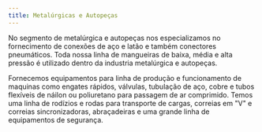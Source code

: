 ```yaml
---
title: Metalúrgicas e Autopeças
---
```


No segmento de metalúrgica e autopeças nos especializamos no fornecimento de conexões de aço e latão e também conectores pneumáticos. Toda nossa linha de mangueiras de baixa, média e alta pressão é utilizado dentro da industria metalúrgica e autopeças. 

Fornecemos equipamentos para linha de produção e funcionamento de maquinas como engates rápidos, válvulas, tubulação de aço, cobre e tubos flexíveis de náilon ou poliuretano para passagem de ar comprimido. Temos uma linha de rodízios e rodas para transporte de cargas, correias em "V" e correias sincronizadoras, abraçadeiras e uma grande linha de equipamentos de segurança.

